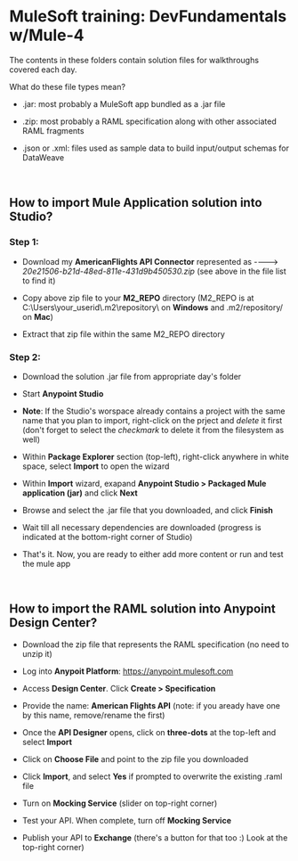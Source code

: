 # MuleSoft training: DevFundamentals w/Mule-4

The contents in these folders contain solution files for walkthroughs covered each day.

What do these file types mean?

- .jar: most probably a MuleSoft app bundled as a .jar file

- .zip: most probably a RAML specification along with other associated RAML fragments

- .json or .xml: files used as sample data to build input/output schemas for DataWeave


<BR>

## How to import **Mule Application** solution into Studio?


### Step 1:

- Download my **AmericanFlights API Connector** represented as ----> *20e21506-b21d-48ed-811e-431d9b450530.zip* (see above in the file list to find it)

- Copy above zip file to your **M2_REPO** directory (M2_REPO is at C:\Users\your_userid\\.m2\repository\ on **Windows** and .m2/repository/ on **Mac**)

- Extract that zip file within the same M2_REPO directory

### Step 2:


- Download the solution .jar file from appropriate day's folder

- Start **Anypoint Studio**

- **Note**: If the Studio's worspace already contains a project with the same name that you plan to import, right-click on the prject and _delete_ it first (don't forget to select the _checkmark_ to delete it from the filesystem as well)

- Within **Package Explorer** section (top-left), right-click anywhere in white space, select **Import** to open the wizard

- Within **Import** wizard, exapand **Anypoint Studio > Packaged Mule application (jar)** and click **Next**

- Browse and select the .jar file that you downloaded, and click **Finish**

- Wait till all necessary dependencies are downloaded (progress is indicated at the bottom-right corner of Studio)

- That's it.  Now, you are ready to either add more content or run and test the mule app


<BR>

## How to import the RAML solution into Anypoint Design Center?

- Download the zip file that represents the RAML specification (no need to unzip it)

- Log into **Anypoit Platform**: https://anypoint.mulesoft.com

- Access **Design Center**.  Click **Create > Specification**

- Provide the name: **American Flights API** (note: if you aready have one by this name, remove/rename the first)

- Once the **API Designer** opens, click on **three-dots** at the top-left and select **Import**

- Click on **Choose File** and point to the zip file you downloaded

- Click **Import**, and select **Yes** if prompted to overwrite the existing .raml file

- Turn on **Mocking Service** (slider on top-right corner)

- Test your API.  When complete, turn off **Mocking Service**

- Publish your API to **Exchange** (there's a button for that too :)  Look at the top-right corner)

<BR>

